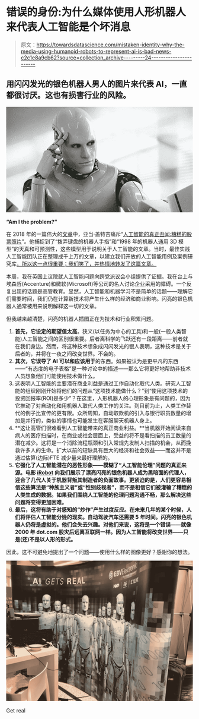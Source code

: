 # 错误的身份:为什么媒体使用人形机器人来代表人工智能是个坏消息

> 原文：<https://towardsdatascience.com/mistaken-identity-why-the-media-using-humanoid-robots-to-represent-ai-is-bad-news-c2c1e8a9cb62?source=collection_archive---------24----------------------->

## 用闪闪发光的银色机器人男人的图片来代表 AI，一直都很讨厌。这也有损害行业的风险。

![](img/1842d45e6c521259a5cb7c20f4f9dbea.png)

**“Am I the problem?”**

在 2018 年的一篇伟大的[文章](https://medium.com/@ageitgey/the-real-scandal-of-ai-awful-stock-photos-456633b9b0fc)中，亚当·盖特吉痛斥“[人工智能的真正丑闻:糟糕的股票照片](https://medium.com/@ageitgey/the-real-scandal-of-ai-awful-stock-photos-456633b9b0fc)”。他捕捉到了“拨弄键盘的机器人手指”和“1998 年的机器人通用 3D 模型”的天真和可预测性，这些模型用于说明关于人工智能的文章。当时，最佳实践人工智能团队正在整理成千上万的文章，以建立我们开放的人工智能用例及案例研究库[，所以这一点很重要；我们笑了，并热情地转发了这篇文章。](http://www.bestpractice.ai)

本周，我在英国上议院就人工智能问题向跨党派议会小组提供了证据。我在台上与埃森哲(Accenture)和微软(Microsoft)等公司的名人讨论企业采用的障碍。一个反复出现的话题是高管教育。显然，人工智能和机器学习不是简单的话题——理解它们需要时间，我们仍在计算新技术将产生什么样的经济和商业影响。闪亮的银色机器人通常被用来说明解释这一切的文章。

但我越来越清楚，闪亮的机器人插图正在为技术和行业积累问题。

1.  **首先，它设定的期望值太高**。狭义(以任务为中心的工具)和一般(一般人类智能)人工智能之间的区别很重要。后者离科学的飞跃还有一段距离——前者就在我们身边。然而，将这种技术想象成闪闪发光的银人表明，这种技术是关于后者的，并将在一夜之间改变世界。不会的。
2.  **其次，它误导了 AI 可以和应该用于**的东西。如果被认为是更平凡的东西——“有态度的电子表格”是一种讨论中的描述——那么它将更好地帮助非技术人员想象他们可能使用技术做什么。
3.  这表明人工智能的主要潜在商业利益是通过工作自动化取代人类。研究人工智能的组织刚刚开始将他们的问题从“这项技术能做什么？”到“使用这项技术的投资回报率(ROI)是多少”？在这里，人形机器人的心理形象是有问题的，因为它推动了对自动化和用机器人取代人类工作的关注。到目前为止，人类工作替代的例子比宣传的更有限。众所周知，自动取款机的引入与银行职员数量的增加是并行的，类似的事情也可能发生在客服聊天机器人身上。
4.  **这让高管们很难看到人工智能带来的真正商业利益。**当机器开始阅读来自病人的医疗扫描时，在商业或社会层面上，受益的将不是看扫描的员工数量的潜在减少。这将是一个消除流程瓶颈和引入常规先发制人扫描的机会，从而挽救许多人的生命。扩大以前的短缺具有巨大的经济和社会效益——而这并不是通过估算(边际)FTE 减少量来最好理解的。
5.  **它强化了人工智能潜在的恶性形象——模糊了“人工智能伦理”问题的真正来源。电影 [iRobot](https://en.wikipedia.org/wiki/I,_Robot_(film)) 向我们展示了漂亮闪亮的银色机器人成为黑暗面的代理人，迎合了几代人关于机器背叛其制造者的负面故事。更紧迫的是，人们更容易相信这些算法是“种族主义者”或“性别歧视者”，而不是相信它们被灌输了糟糕的人类生成的数据。如果我们围绕人工智能的伦理问题沟通不畅，那么解决这些问题将变得更加困难。**
6.  **最后，这将有助于对感知的“炒作”产生过度反应。在未来几年的某个时候，人们将评估人工智能分娩的现实。自动驾驶汽车还需要 5 年时间。闪亮的银色机器人仍将是虚拟的。他们会失去兴趣。对他们来说，这将是一个错误——就像 2000 年 dot.com 股灾后远离互联网一样。因为人工智能将改变世界——只是(还)不是以人形的形式。**

因此，这不可避免地提出了一个问题——使用什么样的图像更好？感谢你的想法。

![](img/837c99ac994a5226a32cd5cd1a9b9793.png)

Get real